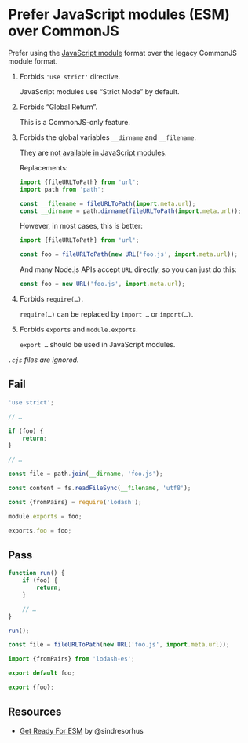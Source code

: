# Prefer JavaScript modules (ESM) over CommonJS

Prefer using the [JavaScript module](https://developer.mozilla.org/en-US/docs/Web/JavaScript/Guide/Modules) format over the legacy CommonJS module format.

1. Forbids `'use strict'` directive.

	JavaScript modules use “Strict Mode” by default.

1. Forbids “Global Return”.

	This is a CommonJS-only feature.

1. Forbids the global variables `__dirname` and `__filename`.

	They are [not available in JavaScript modules](https://nodejs.org/api/esm.html#esm_no_filename_or_dirname).

	Replacements:

	```js
	import {fileURLToPath} from 'url';
	import path from 'path';

	const __filename = fileURLToPath(import.meta.url);
	const __dirname = path.dirname(fileURLToPath(import.meta.url));
	```

	However, in most cases, this is better:

	```js
	import {fileURLToPath} from 'url';

	const foo = fileURLToPath(new URL('foo.js', import.meta.url));
	```

	And many Node.js APIs accept `URL` directly, so you can just do this:

	```js
	const foo = new URL('foo.js', import.meta.url);
	```

1. Forbids `require(…)`.

	`require(…)` can be replaced by `import …` or `import(…)`.

1. Forbids `exports` and `module.exports`.

	`export …` should be used in JavaScript modules.

_`.cjs` files are ignored._

## Fail

```js
'use strict';

// …
```

```js
if (foo) {
	return;
}

// …
```

```js
const file = path.join(__dirname, 'foo.js');
```

```js
const content = fs.readFileSync(__filename, 'utf8');
```

```js
const {fromPairs} = require('lodash');
```

```js
module.exports = foo;
```

```js
exports.foo = foo;
```

## Pass

```js
function run() {
	if (foo) {
		return;
	}

	// …
}

run();
```

```js
const file = fileURLToPath(new URL('foo.js', import.meta.url));
```

```js
import {fromPairs} from 'lodash-es';
```

```js
export default foo;
```

```js
export {foo};
```

## Resources

- [Get Ready For ESM](https://blog.sindresorhus.com/get-ready-for-esm-aa53530b3f77) by @sindresorhus
